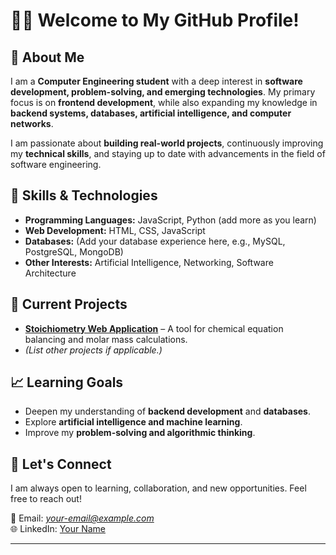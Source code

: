 # 👨‍💻 Welcome to My GitHub Profile!

## 📌 About Me  
I am a **Computer Engineering student** with a deep interest in **software development, problem-solving, and emerging technologies**. My primary focus is on **frontend development**, while also expanding my knowledge in **backend systems, databases, artificial intelligence, and computer networks**.

I am passionate about **building real-world projects**, continuously improving my **technical skills**, and staying up to date with advancements in the field of software engineering.

## 🔧 Skills & Technologies  
- **Programming Languages:** JavaScript, Python (add more as you learn)  
- **Web Development:** HTML, CSS, JavaScript  
- **Databases:** (Add your database experience here, e.g., MySQL, PostgreSQL, MongoDB)  
- **Other Interests:** Artificial Intelligence, Networking, Software Architecture  

## 🚀 Current Projects  
- **[Stoichiometry Web Application](https://github.com/seu-usuario/seu-repositorio)** – A tool for chemical equation balancing and molar mass calculations.  
- *(List other projects if applicable.)*

## 📈 Learning Goals  
- Deepen my understanding of **backend development** and **databases**.  
- Explore **artificial intelligence and machine learning**.  
- Improve my **problem-solving and algorithmic thinking**.  

## 📩 Let's Connect  
I am always open to learning, collaboration, and new opportunities. Feel free to reach out!  

📧 Email: *your-email@example.com*  
🌐 LinkedIn: [Your Name](https://linkedin.com/in/your-profile)  

---
<!---
snt94/snt94 is a ✨ special ✨ repository because its `README.md` (this file) appears on your GitHub profile.
You can click the Preview link to take a look at your changes.
--->
